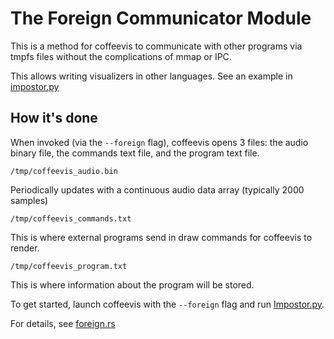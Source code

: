 # The Foreign Communicator Module

This is a method for coffeevis to communicate with other
programs via tmpfs files without the complications of mmap or IPC.

This allows writing visualizers in other languages.
See an example in [impostor.py](src/visualizers/milk/impostor.py)

## How it's done

When invoked (via the `--foreign` flag), coffeevis opens
3 files: the audio binary file, the commands text file,
and the program text file.

```
/tmp/coffeevis_audio.bin
```
Periodically updates with a continuous audio data array (typically 2000 samples)

```
/tmp/coffeevis_commands.txt
```
This is where external programs send in draw commands for coffeevis to render.

```
/tmp/coffeevis_program.txt
```
This is where information about the program will be stored.

To get started, launch coffeevis with the `--foreign` flag and run [Impostor.py](../visualizers/impostor.py).

For details, see [foreign.rs](foreign.rs)
